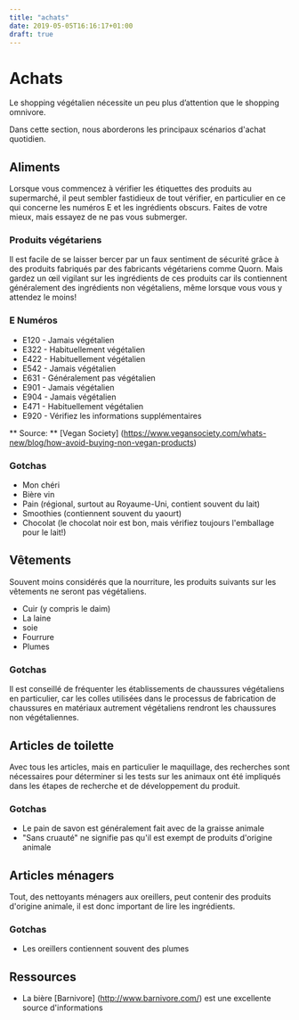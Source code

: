 ```yaml
---
title: "achats"
date: 2019-05-05T16:16:17+01:00
draft: true
---
```

# Achats

Le shopping végétalien nécessite un peu plus d’attention que le shopping omnivore.

Dans cette section, nous aborderons les principaux scénarios d'achat quotidien.

## Aliments

Lorsque vous commencez à vérifier les étiquettes des produits au supermarché, il peut sembler fastidieux de tout vérifier, en particulier en ce qui concerne les numéros E et les ingrédients obscurs. Faites de votre mieux, mais essayez de ne pas vous submerger.

### Produits végétariens

Il est facile de se laisser bercer par un faux sentiment de sécurité grâce à des produits fabriqués par des fabricants végétariens comme Quorn. Mais gardez un œil vigilant sur les ingrédients de ces produits car ils contiennent généralement des ingrédients non végétaliens, même lorsque vous vous y attendez le moins!

### E Numéros

- E120 - Jamais végétalien
- E322 - Habituellement végétalien
- E422 - Habituellement végétalien
- E542 - Jamais végétalien
- E631 - Généralement pas végétalien
- E901 - Jamais végétalien
- E904 - Jamais végétalien
- E471 - Habituellement végétalien
- E920 - Vérifiez les informations supplémentaires

** Source: ** [Vegan Society] (https://www.vegansociety.com/whats-new/blog/how-avoid-buying-non-vegan-products)

### Gotchas

- Mon chéri
- Bière vin
- Pain (régional, surtout au Royaume-Uni, contient souvent du lait)
- Smoothies (contiennent souvent du yaourt)
- Chocolat (le chocolat noir est bon, mais vérifiez toujours l'emballage pour le lait!)

## Vêtements

Souvent moins considérés que la nourriture, les produits suivants sur les vêtements ne seront pas végétaliens.

- Cuir (y compris le daim)
- La laine
- soie
- Fourrure
- Plumes

### Gotchas

Il est conseillé de fréquenter les établissements de chaussures végétaliens en particulier, car les colles utilisées dans le processus de fabrication de chaussures en matériaux autrement végétaliens rendront les chaussures non végétaliennes.

## Articles de toilette

Avec tous les articles, mais en particulier le maquillage, des recherches sont nécessaires pour déterminer si les tests sur les animaux ont été impliqués dans les étapes de recherche et de développement du produit.

### Gotchas

- Le pain de savon est généralement fait avec de la graisse animale
- "Sans cruauté" ne signifie pas qu'il est exempt de produits d'origine animale

## Articles ménagers

Tout, des nettoyants ménagers aux oreillers, peut contenir des produits d'origine animale, il est donc important de lire les ingrédients.

### Gotchas

- Les oreillers contiennent souvent des plumes

## Ressources

- La bière [Barnivore] (http://www.barnivore.com/) est une excellente source d'informations
